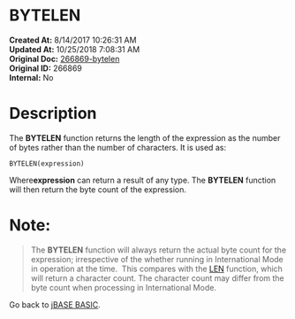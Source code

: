 # BYTELEN

**Created At:** 8/14/2017 10:26:31 AM  
**Updated At:** 10/25/2018 7:08:31 AM  
**Original Doc:** [266869-bytelen](https://docs.jbase.com/36868-jbase-basic/266869-bytelen)  
**Original ID:** 266869  
**Internal:** No  


# Description

The **BYTELEN** function returns the length of the expression as the number of bytes rather than the number of characters. It is used as:

```
BYTELEN(expression)
```

Where**expression** can return a result of any type. The **BYTELEN** function will then return the byte count of the expression.

# Note:


> The **BYTELEN** function will always return the actual byte count for the expression; irrespective of the whether running in International Mode in operation at the time.  This compares with the [LEN](./../len) function, which will return a character count. The character count may differ from the byte count when processing in International Mode.




Go back to [jBASE BASIC](./../jbase-basic-programmers-reference-guide).
